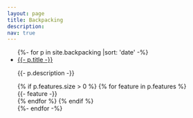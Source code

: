 ```yaml
---
layout: page
title: Backpacking
description: 
nav: true
---
```


<ul class="post-list">
{%- for p in site.backpacking |sort: 'date' -%}

  <li>
    <div class="page">
      <div class="page__title">
      <!-- with arrow -->
        <!-- <a href="{{- p.url | prepend: site.baseurl -}}" target="_blank" class="arrow-link">{{- p.title -}}</a> -->
      <!-- without arrow -->
        <a href="{{- p.url | prepend: site.baseurl -}}">{{- p.title -}}</a> 
        <!-- <span style="font-size: 16px;"> 
        {{- p.description -}}
        </span> -->
      </div>
      <!-- <p>
        {{- p.when -}}
      </p> -->
      <p>
        {{- p.description -}}
      </p>
      {% if p.features.size > 0 %}
        {% for feature in p.features %}
          <div class="features">
            {{- feature -}}
          </div>
        {% endfor %}
      {% endif %}
    </div>
  </li>
{%- endfor -%}
